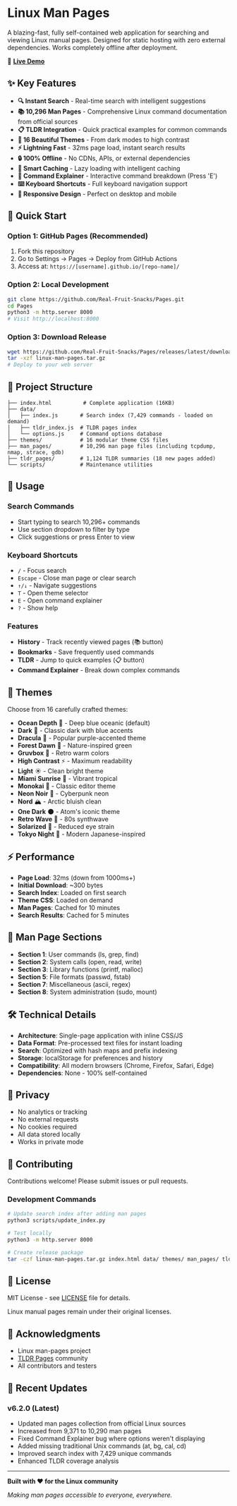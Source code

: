 # Linux Man Pages

A blazing-fast, fully self-contained web application for searching and viewing Linux manual pages. Designed for static hosting with zero external dependencies. Works completely offline after deployment.

🚀 **[Live Demo](https://real-fruit-snacks.github.io/Pages/)**

## ✨ Key Features

- **🔍 Instant Search** - Real-time search with intelligent suggestions
- **📚 10,296 Man Pages** - Comprehensive Linux command documentation from official sources
- **📋 TLDR Integration** - Quick practical examples for common commands
- **🎨 16 Beautiful Themes** - From dark modes to high contrast
- **⚡ Lightning Fast** - 32ms page load, instant search results
- **🔒 100% Offline** - No CDNs, APIs, or external dependencies
- **💾 Smart Caching** - Lazy loading with intelligent caching
- **🔧 Command Explainer** - Interactive command breakdown (Press 'E')
- **⌨️ Keyboard Shortcuts** - Full keyboard navigation support
- **📱 Responsive Design** - Perfect on desktop and mobile

## 🚀 Quick Start

### Option 1: GitHub Pages (Recommended)
1. Fork this repository
2. Go to Settings → Pages → Deploy from GitHub Actions
3. Access at: `https://[username].github.io/[repo-name]/`

### Option 2: Local Development
```bash
git clone https://github.com/Real-Fruit-Snacks/Pages.git
cd Pages
python3 -m http.server 8000
# Visit http://localhost:8000
```

### Option 3: Download Release
```bash
wget https://github.com/Real-Fruit-Snacks/Pages/releases/latest/download/linux-man-pages.tar.gz
tar -xzf linux-man-pages.tar.gz
# Deploy to your web server
```

## 📁 Project Structure

```
├── index.html          # Complete application (16KB)
├── data/              
│   ├── index.js       # Search index (7,429 commands - loaded on demand)
│   ├── tldr_index.js  # TLDR pages index
│   └── options.js     # Command options database
├── themes/            # 16 modular theme CSS files
├── man_pages/         # 10,296 man page files (including tcpdump, nmap, strace, gdb)
├── tldr_pages/        # 1,124 TLDR summaries (18 new pages added)
└── scripts/           # Maintenance utilities
```

## 🎯 Usage

### Search Commands
- Start typing to search 10,296+ commands
- Use section dropdown to filter by type
- Click suggestions or press Enter to view

### Keyboard Shortcuts
- `/` - Focus search
- `Escape` - Close man page or clear search
- `↑/↓` - Navigate suggestions
- `T` - Open theme selector
- `E` - Open command explainer
- `?` - Show help

### Features
- **History** - Track recently viewed pages (📚 button)
- **Bookmarks** - Save frequently used commands
- **TLDR** - Jump to quick examples (📋 button)
- **Command Explainer** - Break down complex commands

## 🎨 Themes

Choose from 16 carefully crafted themes:

- **Ocean Depth** 🌊 - Deep blue oceanic (default)
- **Dark** 🌙 - Classic dark with blue accents
- **Dracula** 🧛 - Popular purple-accented theme
- **Forest Dawn** 🌲 - Nature-inspired green
- **Gruvbox** 🍂 - Retro warm colors
- **High Contrast** ⚡ - Maximum readability
- **Light** ☀️ - Clean bright theme
- **Miami Sunrise** 🌺 - Vibrant tropical
- **Monokai** 🎨 - Classic editor theme
- **Neon Noir** 🌆 - Cyberpunk neon
- **Nord** 🏔️ - Arctic bluish clean
- **One Dark** 🌑 - Atom's iconic theme
- **Retro Wave** 🌴 - 80s synthwave
- **Solarized** 🌅 - Reduced eye strain
- **Tokyo Night** 🌃 - Modern Japanese-inspired

## ⚡ Performance

- **Page Load**: 32ms (down from 1000ms+)
- **Initial Download**: ~300 bytes
- **Search Index**: Loaded on first search
- **Theme CSS**: Loaded on demand
- **Man Pages**: Cached for 10 minutes
- **Search Results**: Cached for 5 minutes

## 📖 Man Page Sections

- **Section 1**: User commands (ls, grep, find)
- **Section 2**: System calls (open, read, write)
- **Section 3**: Library functions (printf, malloc)
- **Section 5**: File formats (passwd, fstab)
- **Section 7**: Miscellaneous (ascii, regex)
- **Section 8**: System administration (sudo, mount)

## 🛠️ Technical Details

- **Architecture**: Single-page application with inline CSS/JS
- **Data Format**: Pre-processed text files for instant loading
- **Search**: Optimized with hash maps and prefix indexing
- **Storage**: localStorage for preferences and history
- **Compatibility**: All modern browsers (Chrome, Firefox, Safari, Edge)
- **Dependencies**: None - 100% self-contained

## 🔐 Privacy

- No analytics or tracking
- No external requests
- No cookies required
- All data stored locally
- Works in private mode

## 🤝 Contributing

Contributions welcome! Please submit issues or pull requests.

### Development Commands

```bash
# Update search index after adding man pages
python3 scripts/update_index.py

# Test locally
python3 -m http.server 8000

# Create release package
tar -czf linux-man-pages.tar.gz index.html data/ themes/ man_pages/ tldr_pages/
```

## 📄 License

MIT License - see [LICENSE](LICENSE) file for details.

Linux manual pages remain under their original licenses.

## 🙏 Acknowledgments

- Linux man-pages project
- [TLDR Pages](https://github.com/tldr-pages/tldr) community
- All contributors and testers

## 📅 Recent Updates

### v6.2.0 (Latest)
- Updated man pages collection from official Linux sources
- Increased from 9,371 to 10,290 man pages
- Fixed Command Explainer bug where options weren't displaying
- Added missing traditional Unix commands (at, bg, cal, cd)
- Improved search index with 7,429 unique commands
- Enhanced TLDR coverage analysis

---

**Built with ❤️ for the Linux community**

*Making man pages accessible to everyone, everywhere.*